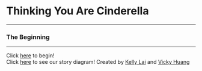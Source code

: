 # Thinking You Are Cinderella
---
### The Beginning
---
Click [here](kicked-out.md) to begin!  
Click [here](https://docs.google.com/drawings/d/1QvLEKpVDfAGo73Y48TotFvrxWsBv1N064SElGMeYmb4/edit) to see our story diagram!
Created by [Kelly Lai](https://github.com/zhiyinl5633) and [Vicky Huang](https://github.com/Vickyh9449)